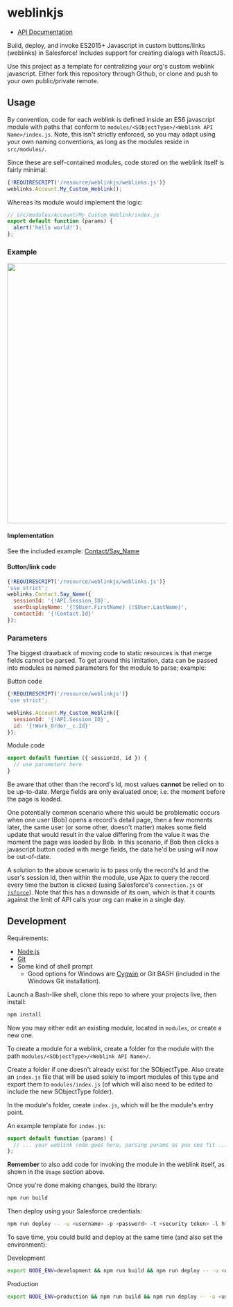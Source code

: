 # weblinkjs

* [API Documentation](https://redteal.github.io/weblinkjs/docs)

Build, deploy, and invoke ES2015+ Javascript in custom buttons/links (weblinks)
in Salesforce! Includes support for creating dialogs with ReactJS.

Use this project as a template for centralizing your org's custom weblink
javascript. Either fork this repository through Github, or clone and push to
your own public/private remote.


## Usage

By convention, code for each weblink is defined inside an ES6 javascript module
with paths that conform to `modules/<SObjectType>/<Weblink API Name>/index.js`.
Note, this isn't strictly enforced, so you may adapt using your own naming
conventions, as long as the modules reside in `src/modules/`.

Since these are self-contained modules, code stored on the weblink itself
is fairly minimal:

```javascript
{!REQUIRESCRIPT('/resource/weblinkjs/weblinks.js')}
weblinks.Account.My_Custom_Weblink();
```

Whereas its module would implement the logic:

```javascript
// src/modules/Account/My_Custom_Weblink/index.js
export default function (params) {
  alert('hello world!');
};
```


### Example

<img src="https://raw.github.com/jdcrensh/weblinkjs/master/say-name-dialog.png" width="600">

#### Implementation
See the included example: [Contact/Say_Name](src/modules/Contact/Say_Name/index.js)

#### Button/link code
```javascript
{!REQUIRESCRIPT('/resource/weblinkjs/weblinks.js')}
'use strict';
weblinks.Contact.Say_Name({
  sessionId: '{!API.Session_ID}',
  userDisplayName: '{!$User.FirstName} {!$User.LastName}',
  contactId: '{!Contact.Id}'
});
```

### Parameters

The biggest drawback of moving code to static resources is that merge fields
cannot be parsed. To get around this limitation, data can be passed into modules
as named parameters for the module to parse; example:

Button code
```javascript
{!REQUIRESCRIPT('/resource/weblinkjs')}
'use strict';

weblinks.Account.My_Custom_Weblink({
  sessionId: '{!API.Session_ID}',
  id: '{!Work_Order__c.Id}'
});
```

Module code
```javascript
export default function ({ sessionId, id }) {
  // use parameters here
}
```

Be aware that other than the record's Id, most values **cannot** be relied on
to be up-to-date. Merge fields are only evaluated once; i.e. the moment before
the page is loaded.

One potentially common scenario where this would be problematic occurs when one
user (Bob) opens a record's detail page, then a few moments later, the same
user (or some other, doesn't matter) makes some field update that would result
in the value differing from the value it was the moment the page was loaded by
Bob. In this scenario, if Bob then clicks a javascript button coded with merge
fields, the data he'd be using will now be out-of-date.

A solution to the above scenario is to pass only the record's Id and the user's
session Id, then within the module, use Ajax to query the record every time the
button is clicked (using Salesforce's `connection.js` or [`jsforce`](https://jsforce.github.io)).
Note that this has a downside of its own, which is that it counts against the limit of
API calls your org can make in a single day.


## Development

Requirements:

- [Node.js](https://nodejs.org/en/)
- [Git](https://git-scm.com/)
- Some kind of shell prompt
  - Good options for Windows are [Cygwin](https://www.cygwin.com/) or Git BASH
    (included in the Windows Git installation).

Launch a Bash-like shell, clone this repo to where your projects live, then install:

```bash
npm install
```

Now you may either edit an existing module, located in `modules`,
or create a new one.

To create a module for a weblink, create a folder for the module with the path
`modules/<SObjectType>/<Weblink API Name>/`.

Create a folder if one doesn't already exist for the SObjectType. Also create an
`index.js` file that will be used solely to import modules of this type and export them
to `modules/index.js` (of which will also need to be edited to include the new
SObjectType folder).

In the module's folder, create `index.js`, which will be the module's entry point.

An example template for `index.js`:

```javascript
export default function (params) {
  // ... your weblink code goes here, parsing params as you see fit ...
};
```

**Remember** to also add code for invoking the module in the weblink itself,
as shown in the `Usage` section above.

Once you're done making changes, build the library:

```bash
npm run build
```

Then deploy using your Salesforce credentials:

```bash
npm run deploy -- -u <username> -p <password> -t <security token> -l https://test.salesforce.com
```

To save time, you could build and deploy at the same time (and also set the environment):

Development
```bash
export NODE_ENV=development && npm run build && npm run deploy -- -u <username> -p <password> -t <security token> -l https://test.salesforce.com
```
Production
```bash
export NODE_ENV=production && npm run build && npm run deploy -- -u <username> -p <password> -t <security token> -l https://test.salesforce.com
```
